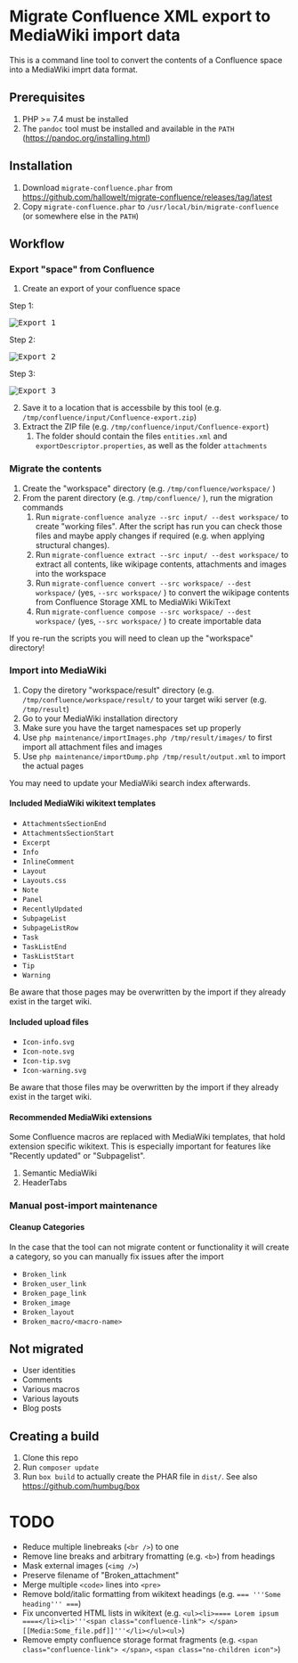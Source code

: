 # Migrate Confluence XML export to MediaWiki import data

This is a command line tool to convert the contents of a Confluence space into a MediaWiki imprt data format.

## Prerequisites
1. PHP >= 7.4 must be installed
2. The `pandoc` tool must be installed and available in the `PATH` (https://pandoc.org/installing.html)

## Installation
1. Download `migrate-confluence.phar` from https://github.com/hallowelt/migrate-confluence/releases/tag/latest
2. Copy `migrate-confluence.phar` to `/usr/local/bin/migrate-confluence` (or somewhere else in the `PATH`)

## Workflow

### Export "space" from Confluence
1. Create an export of your confluence space

Step 1:

<kbd>![Export 1][c001]</kbd>

Step 2:

<kbd>![Export 2][c002]</kbd>

Step 3:

<kbd>![Export 3][c003]</kbd>

2. Save it to a location that is accessbile by this tool (e.g. `/tmp/confluence/input/Confluence-export.zip`)
3. Extract the ZIP file (e.g. `/tmp/confluence/input/Confluence-export`)
	1. The folder should contain the files `entities.xml` and `exportDescriptor.properties`, as well as the folder `attachments`

[c001]: doc/images/Confluence_export_space_001.png
[c002]: doc/images/Confluence_export_space_002.png
[c003]: doc/images/Confluence_export_space_003.png

### Migrate the contents
1. Create the "workspace" directory (e.g. `/tmp/confluence/workspace/` )
2. From the parent directory (e.g. `/tmp/confluence/` ), run the migration commands
	1. Run `migrate-confluence analyze --src input/ --dest workspace/` to create "working files". After the script has run you can check those files and maybe apply changes if required (e.g. when applying structural changes).
	2. Run `migrate-confluence extract --src input/ --dest workspace/` to extract all contents, like wikipage contents, attachments and images into the workspace
	3. Run `migrate-confluence convert --src workspace/ --dest workspace/` (yes, `--src workspace/` ) to convert the wikipage contents from Confluence Storage XML to MediaWiki WikiText
	4. Run `migrate-confluence compose --src workspace/ --dest workspace/` (yes, `--src workspace/` ) to create importable data

If you re-run the scripts you will need to clean up the "workspace" directory!

### Import into MediaWiki
1. Copy the diretory "workspace/result" directory (e.g. `/tmp/confluence/workspace/result/` to your target wiki server (e.g. `/tmp/result`)
1. Go to your MediaWiki installation directory
2. Make sure you have the target namespaces set up properly
3. Use `php maintenance/importImages.php /tmp/result/images/` to first import all attachment files and images
4. Use `php maintenance/importDump.php /tmp/result/output.xml` to import the actual pages

You may need to update your MediaWiki search index afterwards.

#### Included MediaWiki wikitext templates
- `AttachmentsSectionEnd`
- `AttachmentsSectionStart`
- `Excerpt`
- `Info`
- `InlineComment`
- `Layout`
- `Layouts.css`
- `Note`
- `Panel`
- `RecentlyUpdated`
- `SubpageList`
- `SubpageListRow`
- `Task`
- `TaskListEnd`
- `TaskListStart`
- `Tip`
- `Warning`

Be aware that those pages may be overwritten by the import if they already exist in the target wiki.

#### Included upload files
- `Icon-info.svg`
- `Icon-note.svg`
- `Icon-tip.svg`
- `Icon-warning.svg`

Be aware that those files may be overwritten by the import if they already exist in the target wiki.

#### Recommended MediaWiki extensions
Some Confluence macros are replaced with MediaWiki templates, that hold extension specific wikitext. This is especially important for features like "Recently updated" or "Subpagelist".

1. Semantic MediaWiki
2. HeaderTabs

### Manual post-import maintenance
#### Cleanup Categories
In the case that the tool can not migrate content or functionality it will create a category, so you can manually fix issues after the import
- `Broken_link`
- `Broken_user_link`
- `Broken_page_link`
- `Broken_image`
- `Broken_layout`
- `Broken_macro/<macro-name>`


## Not migrated
- User identities
- Comments
- Various macros
- Various layouts
- Blog posts

## Creating a build
1. Clone this repo
2. Run `composer update`
3. Run `box build` to actually create the PHAR file  in `dist/`. See also https://github.com/humbug/box

# TODO
* Reduce multiple linebreaks (`<br />`) to one
* Remove line breaks and arbitrary fromatting (e.g. `<b>`) from headings
* Mask external images (`<img />`)
* Preserve filename of "Broken_attachment"
* Merge multiple `<code>` lines into `<pre>`
* Remove bold/italic formatting from wikitext headings (e.g. `=== '''Some heading''' ===`)
* Fix unconverted HTML lists in wikitext (e.g. `<ul><li>==== Lorem ipsum ====</li><li>'''<span class="confluence-link"> </span>[[Media:Some_file.pdf]]'''</li></ul><ul>`)
* Remove empty confluence storage format fragments (e.g. `<span class="confluence-link"> </span>`, `<span class="no-children icon">`)
